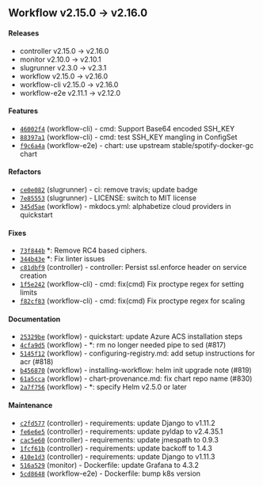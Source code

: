 ## Workflow v2.15.0 -> v2.16.0

#### Releases

- controller v2.15.0 -> v2.16.0
- monitor v2.10.0 -> v2.10.1
- slugrunner v2.3.0 -> v2.3.1
- workflow v2.15.0 -> v2.16.0
- workflow-cli v2.15.0 -> v2.16.0
- workflow-e2e v2.11.1 -> v2.12.0

#### Features

- [`46002f4`](https://github.com/deis/workflow-cli/commit/46002f4440bfbb2614f779375ba12d6a3e0cf80b) (workflow-cli) - cmd: Support Base64 encoded SSH_KEY
- [`88397a1`](https://github.com/deis/workflow-cli/commit/88397a12bf716d788c7b5468d9833a448452d39f) (workflow-cli) - cmd: test SSH_KEY mangling in ConfigSet
- [`f9c6a4a`](https://github.com/deis/workflow-e2e/commit/f9c6a4aa43d990f59e68a0cd40de4f46864584d2) (workflow-e2e) - chart: use upstream stable/spotify-docker-gc chart

#### Refactors

- [`ce0e082`](https://github.com/deis/slugrunner/commit/ce0e082a17831285d1fbaf6cd08875a948a64697) (slugrunner) - ci: remove travis; update badge
- [`7e85553`](https://github.com/deis/slugrunner/commit/7e85553cf3a197fc62b706df4262404cf92b37b3) (slugrunner) - LICENSE: switch to MIT license
- [`345d5ae`](https://github.com/deis/workflow/commit/345d5aec07f64c04ccdf0f4fd1ad4622cf89b4b4) (workflow) - mkdocs.yml: alphabetize cloud providers in quickstart

#### Fixes

- [`73f844b`](https://github.com/deis/builder/commit/73f844b5a8ac61f5f54422d34b779728db679bf3) *: Remove RC4 based ciphers.
- [`344b43e`](https://github.com/deis/builder/commit/344b43e4c6e4f350706121300910e24160d78b8d) *: Fix linter issues
- [`c81dbf9`](https://github.com/deis/controller/commit/c81dbf97827adf7fd54c9d8a9f055b92211f295e) (controller) - controller: Persist ssl.enforce header on service creation
- [`1f5e242`](https://github.com/deis/workflow-cli/commit/1f5e2424947e75aba94158941d058e589d779916) (workflow-cli) - cmd: fix(cmd) Fix proctype regex for setting limits
- [`f82cf83`](https://github.com/deis/workflow-cli/commit/f82cf8373b2742ac4a354220dd25a458c9bf160d) (workflow-cli) - cmd: fix(cmd) Fix proctype regex for scaling

#### Documentation

- [`25329be`](https://github.com/deis/workflow/commit/25329be86bec3bd8b2b9d0dc0ba92c56775284fa) (workflow) - quickstart: update Azure ACS installation steps
- [`4cfa9d5`](https://github.com/deis/workflow/commit/4cfa9d589312e336544ae7dc44bfed09e1a61aab) (workflow) - *: rm no longer needed pipe to sed (#817)
- [`5145f12`](https://github.com/deis/workflow/commit/5145f123417126f7a84873a55ca7db46d59ee1f1) (workflow) - configuring-registry.md: add setup instructions for acr (#818)
- [`b456870`](https://github.com/deis/workflow/commit/b4568706a37b33de33a1fe61ee6040d978fb095a) (workflow) - installing-workflow: helm init upgrade note (#819)
- [`61a5cca`](https://github.com/deis/workflow/commit/61a5cca8b08f50eb08c2f3f1b1324babe8f8d26d) (workflow) - chart-provenance.md: fix chart repo name (#830)
- [`2a7f756`](https://github.com/deis/workflow/commit/2a7f756f883107a0dcc7e0e8aee9d74bb9914f36) (workflow) - *: specify Helm v2.5.0 or later

#### Maintenance

- [`c2fd577`](https://github.com/deis/controller/commit/c2fd5775ee28f0bed00014f0c6b8d2693f14927b) (controller) - requirements: update Django to v1.11.2
- [`fe6e6e5`](https://github.com/deis/controller/commit/fe6e6e5280a83209b626d10492d07073b027ac52) (controller) - requirements: update pyldap to v2.4.35.1
- [`cac5e60`](https://github.com/deis/controller/commit/cac5e602b617c4fd26737f11e87ff10601192146) (controller) - requirements: update jmespath to 0.9.3
- [`1fcf61b`](https://github.com/deis/controller/commit/1fcf61bb7e33dc6da54f6a0d1b1918abab5255ba) (controller) - requirements: update backoff to 1.4.3
- [`410e1d3`](https://github.com/deis/controller/commit/410e1d38f94dede6bab8fc4412380073b638be26) (controller) - requirements: update Django to v1.11.3
- [`516a529`](https://github.com/deis/monitor/commit/516a5291aac544c7bd79a30c276be48d44174343) (monitor) - Dockerfile: update Grafana to 4.3.2
- [`5cd8648`](https://github.com/deis/workflow-e2e/commit/5cd8648b3dc056784e0adc1d52e1b185a6af8adc) (workflow-e2e) - Dockerfile: bump k8s version
